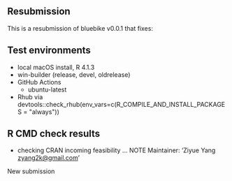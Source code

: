## Resubmission

This is a resubmission of bluebike v0.0.1 that fixes:

## Test environments
- local macOS install, R 4.1.3
- win-builder (release, devel, oldrelease)
- GitHub Actions
  - ubuntu-latest
- Rhub via devtools::check_rhub(env_vars=c(R_COMPILE_AND_INSTALL_PACKAGES = "always"))

## R CMD check results

* checking CRAN incoming feasibility ... NOTE
Maintainer: ‘Ziyue Yang <zyang2k@gmail.com>’

New submission
